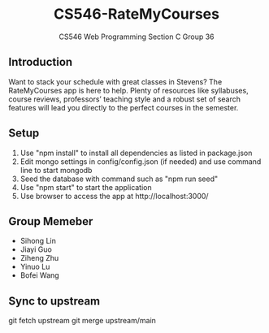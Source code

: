 # <center>CS546-RateMyCourses</center>
<center>CS546 Web Programming Section C Group 36</center>


## **Introduction**
Want to stack your schedule with great classes in Stevens? The RateMyCourses app is here to help. Plenty of resources like syllabuses, course reviews, professors’ teaching style and a robust set of search features will lead you directly to the perfect courses in the semester.

## **Setup**
1. Use "npm install" to install all dependencies as listed in package.json
2. Edit mongo settings in config/config.json (if needed) and use command line to start mongodb
3. Seed the database with command such as "npm run seed"
4. Use "npm start" to start the application
5. Use browser to access the app at http://localhost:3000/


## **Group Memeber**
- Sihong Lin
- Jiayi Guo  
- Ziheng Zhu  
- Yinuo Lu    
- Bofei Wang


## Sync to upstream
git fetch upstream
git merge upstream/main
